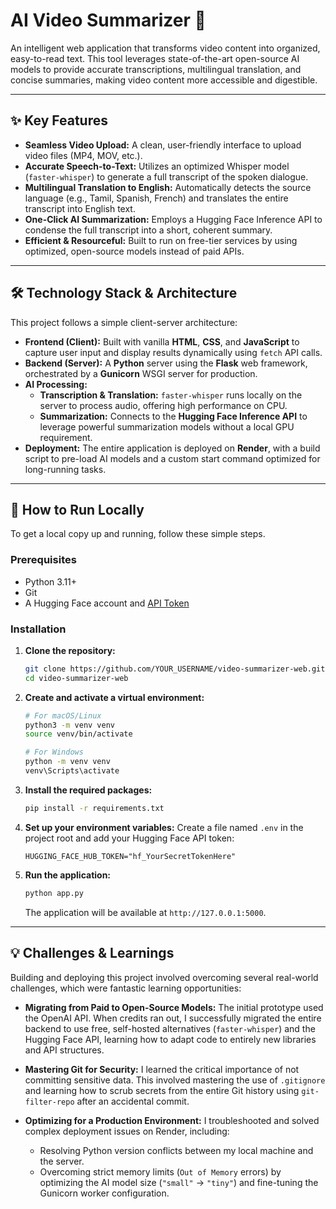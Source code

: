 # AI Video Summarizer 🚀

An intelligent web application that transforms video content into organized, easy-to-read text. This tool leverages state-of-the-art open-source AI models to provide accurate transcriptions, multilingual translation, and concise summaries, making video content more accessible and digestible.

---

## ✨ Key Features

-   **Seamless Video Upload:** A clean, user-friendly interface to upload video files (MP4, MOV, etc.).
-   **Accurate Speech-to-Text:** Utilizes an optimized Whisper model (`faster-whisper`) to generate a full transcript of the spoken dialogue.
-   **Multilingual Translation to English:** Automatically detects the source language (e.g., Tamil, Spanish, French) and translates the entire transcript into English text.
-   **One-Click AI Summarization:** Employs a Hugging Face Inference API to condense the full transcript into a short, coherent summary.
-   **Efficient & Resourceful:** Built to run on free-tier services by using optimized, open-source models instead of paid APIs.

---

## 🛠️ Technology Stack & Architecture

This project follows a simple client-server architecture:

-   **Frontend (Client):** Built with vanilla **HTML**, **CSS**, and **JavaScript** to capture user input and display results dynamically using `fetch` API calls.
-   **Backend (Server):** A **Python** server using the **Flask** web framework, orchestrated by a **Gunicorn** WSGI server for production.
-   **AI Processing:**
    -   **Transcription & Translation:** `faster-whisper` runs locally on the server to process audio, offering high performance on CPU.
    -   **Summarization:** Connects to the **Hugging Face Inference API** to leverage powerful summarization models without a local GPU requirement.
-   **Deployment:** The entire application is deployed on **Render**, with a build script to pre-load AI models and a custom start command optimized for long-running tasks.

---

## 🚀 How to Run Locally

To get a local copy up and running, follow these simple steps.

### Prerequisites

-   Python 3.11+
-   Git
-   A Hugging Face account and [API Token](https://huggingface.co/settings/tokens)

### Installation

1.  **Clone the repository:**
    ```sh
    git clone https://github.com/YOUR_USERNAME/video-summarizer-web.git
    cd video-summarizer-web
    ```

2.  **Create and activate a virtual environment:**
    ```sh
    # For macOS/Linux
    python3 -m venv venv
    source venv/bin/activate
    
    # For Windows
    python -m venv venv
    venv\Scripts\activate
    ```

3.  **Install the required packages:**
    ```sh
    pip install -r requirements.txt
    ```

4.  **Set up your environment variables:**
    Create a file named `.env` in the project root and add your Hugging Face API token:
    ```
    HUGGING_FACE_HUB_TOKEN="hf_YourSecretTokenHere"
    ```

5.  **Run the application:**
    ```sh
    python app.py
    ```
    The application will be available at `http://127.0.0.1:5000`.

---

## 💡 Challenges & Learnings

Building and deploying this project involved overcoming several real-world challenges, which were fantastic learning opportunities:

-   **Migrating from Paid to Open-Source Models:** The initial prototype used the OpenAI API. When credits ran out, I successfully migrated the entire backend to use free, self-hosted alternatives (`faster-whisper`) and the Hugging Face API, learning how to adapt code to entirely new libraries and API structures.

-   **Mastering Git for Security:** I learned the critical importance of not committing sensitive data. This involved mastering the use of `.gitignore` and learning how to scrub secrets from the entire Git history using `git-filter-repo` after an accidental commit.

-   **Optimizing for a Production Environment:** I troubleshooted and solved complex deployment issues on Render, including:
    -   Resolving Python version conflicts between my local machine and the server.
    -   Overcoming strict memory limits (`Out of Memory` errors) by optimizing the AI model size (`"small"` -> `"tiny"`) and fine-tuning the Gunicorn worker configuration.
